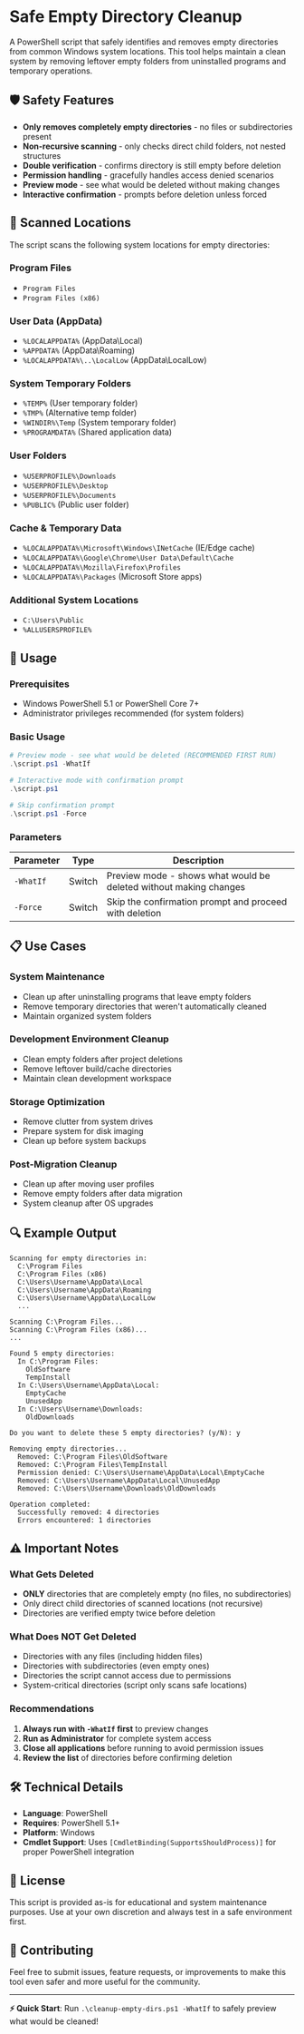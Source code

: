 # Safe Empty Directory Cleanup

A PowerShell script that safely identifies and removes empty directories from common Windows system locations. This tool helps maintain a clean system by removing leftover empty folders from uninstalled programs and temporary operations.

## 🛡️ Safety Features

- **Only removes completely empty directories** - no files or subdirectories present
- **Non-recursive scanning** - only checks direct child folders, not nested structures
- **Double verification** - confirms directory is still empty before deletion
- **Permission handling** - gracefully handles access denied scenarios
- **Preview mode** - see what would be deleted without making changes
- **Interactive confirmation** - prompts before deletion unless forced

## 📂 Scanned Locations

The script scans the following system locations for empty directories:

### Program Files
- `Program Files`
- `Program Files (x86)`

### User Data (AppData)
- `%LOCALAPPDATA%` (AppData\Local)
- `%APPDATA%` (AppData\Roaming)
- `%LOCALAPPDATA%\..\LocalLow` (AppData\LocalLow)

### System Temporary Folders
- `%TEMP%` (User temporary folder)
- `%TMP%` (Alternative temp folder)
- `%WINDIR%\Temp` (System temporary folder)
- `%PROGRAMDATA%` (Shared application data)

### User Folders
- `%USERPROFILE%\Downloads`
- `%USERPROFILE%\Desktop`
- `%USERPROFILE%\Documents`
- `%PUBLIC%` (Public user folder)

### Cache & Temporary Data
- `%LOCALAPPDATA%\Microsoft\Windows\INetCache` (IE/Edge cache)
- `%LOCALAPPDATA%\Google\Chrome\User Data\Default\Cache`
- `%LOCALAPPDATA%\Mozilla\Firefox\Profiles`
- `%LOCALAPPDATA%\Packages` (Microsoft Store apps)

### Additional System Locations
- `C:\Users\Public`
- `%ALLUSERSPROFILE%`

## 🚀 Usage

### Prerequisites
- Windows PowerShell 5.1 or PowerShell Core 7+
- Administrator privileges recommended (for system folders)

### Basic Usage

```powershell
# Preview mode - see what would be deleted (RECOMMENDED FIRST RUN)
.\script.ps1 -WhatIf

# Interactive mode with confirmation prompt
.\script.ps1

# Skip confirmation prompt
.\script.ps1 -Force
```

### Parameters

| Parameter | Type | Description |
|-----------|------|-------------|
| `-WhatIf` | Switch | Preview mode - shows what would be deleted without making changes |
| `-Force` | Switch | Skip the confirmation prompt and proceed with deletion |

## 📋 Use Cases

### System Maintenance
- Clean up after uninstalling programs that leave empty folders
- Remove temporary directories that weren't automatically cleaned
- Maintain organized system folders

### Development Environment Cleanup
- Clean empty folders after project deletions
- Remove leftover build/cache directories
- Maintain clean development workspace

### Storage Optimization
- Remove clutter from system drives
- Prepare system for disk imaging
- Clean up before system backups

### Post-Migration Cleanup
- Clean up after moving user profiles
- Remove empty folders after data migration
- System cleanup after OS upgrades

## 🔍 Example Output

```
Scanning for empty directories in:
  C:\Program Files
  C:\Program Files (x86)
  C:\Users\Username\AppData\Local
  C:\Users\Username\AppData\Roaming
  C:\Users\Username\AppData\LocalLow
  ...

Scanning C:\Program Files...
Scanning C:\Program Files (x86)...
...

Found 5 empty directories:
  In C:\Program Files:
    OldSoftware
    TempInstall
  In C:\Users\Username\AppData\Local:
    EmptyCache
    UnusedApp
  In C:\Users\Username\Downloads:
    OldDownloads

Do you want to delete these 5 empty directories? (y/N): y

Removing empty directories...
  Removed: C:\Program Files\OldSoftware
  Removed: C:\Program Files\TempInstall
  Permission denied: C:\Users\Username\AppData\Local\EmptyCache
  Removed: C:\Users\Username\AppData\Local\UnusedApp
  Removed: C:\Users\Username\Downloads\OldDownloads

Operation completed:
  Successfully removed: 4 directories
  Errors encountered: 1 directories
```

## ⚠️ Important Notes

### What Gets Deleted
- **ONLY** directories that are completely empty (no files, no subdirectories)
- Only direct child directories of scanned locations (not recursive)
- Directories are verified empty twice before deletion

### What Does NOT Get Deleted
- Directories with any files (including hidden files)
- Directories with subdirectories (even empty ones)
- Directories the script cannot access due to permissions
- System-critical directories (script only scans safe locations)

### Recommendations
1. **Always run with `-WhatIf` first** to preview changes
2. **Run as Administrator** for complete system access
3. **Close all applications** before running to avoid permission issues
4. **Review the list** of directories before confirming deletion

## 🛠️ Technical Details

- **Language**: PowerShell
- **Requires**: PowerShell 5.1+
- **Platform**: Windows
- **Cmdlet Support**: Uses `[CmdletBinding(SupportsShouldProcess)]` for proper PowerShell integration

## 📄 License

This script is provided as-is for educational and system maintenance purposes. Use at your own discretion and always test in a safe environment first.

## 🤝 Contributing

Feel free to submit issues, feature requests, or improvements to make this tool even safer and more useful for the community.

---

**⚡ Quick Start**: Run `.\cleanup-empty-dirs.ps1 -WhatIf` to safely preview what would be cleaned!

